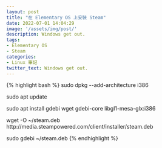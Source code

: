 ```yaml
---
layout: post
title: "在 Elementary OS 上安裝 Steam"
date: 2022-07-01 14:04:29
image: '/assets/img/post/'
description: Windows get out.
tags:
- Elementary OS
- Steam
categories:
- Linux 筆記
twitter_text: Windows get out.
---
```


{% highlight bash %}
sudo dpkg --add-architecture i386

sudo apt update

sudo apt install gdebi wget gdebi-core libgl1-mesa-glx:i386

wget -O ~/steam.deb http\://media.steampowered.com/client/installer/steam.deb

sudo gdebi ~/steam.deb
{% endhighlight %}
